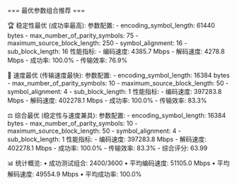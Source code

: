 === 最优参数组合推荐 ===

🏆 稳定性最优 (成功率最高):
  参数配置:
    - encoding_symbol_length: 61440 bytes
    - max_number_of_parity_symbols: 75
    - maximum_source_block_length: 250
    - symbol_alignment: 16
    - sub_block_length: 16
  性能指标:
    - 编码速度: 4385.7 Mbps
    - 解码速度: 4278.8 Mbps
    - 成功率: 100.0%
    - 传输效率: 76.9%

🚀 速度最优 (传输速度最快):
  参数配置:
    - encoding_symbol_length: 16384 bytes
    - max_number_of_parity_symbols: 10
    - maximum_source_block_length: 50
    - symbol_alignment: 4
    - sub_block_length: 1
  性能指标:
    - 编码速度: 397283.8 Mbps
    - 解码速度: 402278.1 Mbps
    - 成功率: 100.0%
    - 传输效率: 83.3%

⚖️  综合最优 (稳定性与速度兼具):
  参数配置:
    - encoding_symbol_length: 16384 bytes
    - max_number_of_parity_symbols: 10
    - maximum_source_block_length: 50
    - symbol_alignment: 4
    - sub_block_length: 1
  性能指标:
    - 编码速度: 397283.8 Mbps
    - 解码速度: 402278.1 Mbps
    - 成功率: 100.0%
    - 传输效率: 83.3%
    - 综合评分: 63.99

📊 统计概览:
  • 成功测试组合: 2400/3600
  • 平均编码速度: 51105.0 Mbps
  • 平均解码速度: 49554.9 Mbps
  • 平均成功率: 100.0%